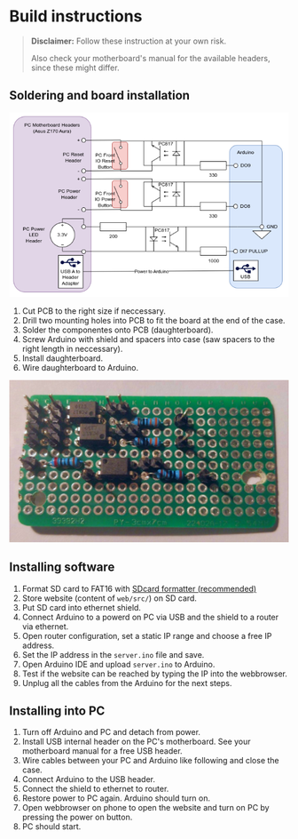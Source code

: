 # Build instructions

> **Disclaimer:** Follow these instruction at your own risk.
>
> Also check your motherboard's manual for the available headers, since these might differ.

## Soldering and board installation

![Schematic](./Assets/schematic.png)

1. Cut PCB to the right size if neccessary.
2. Drill two mounting holes into PCB to fit the board at the end of the case.
3. Solder the componentes onto PCB (daughterboard).
4. Screw Arduino with shield and spacers into case (saw spacers to the right length in neccessary).
5. Install daughterboard.
6. Wire daughterboard to Arduino.

![Daughterboard](./Assets/daughterboard.png)

## Installing software

1. Format SD card to FAT16 with [SDcard formatter (recommended)](https://www.sdcard.org/downloads/formatter/)
2. Store website (content of `web/src/`) on SD card.
3. Put SD card into ethernet shield.
4. Connect Arduino to a powerd on PC via USB and the shield to a router via ethernet.
5. Open router configuration, set a static IP range and choose a free IP address.
6. Set the IP address in the `server.ino` file and save.
7. Open Arduino IDE and upload `server.ino` to Arduino.
8. Test if the website can be reached by typing the IP into the webbrowser.
9. Unplug all the cables from the Arduino for the next steps.

## Installing into PC

1. Turn off Arduino and PC and detach from power.
2. Install USB internal header on the PC's motherboard. See your motherboard manual for a free USB header.
3. Wire cables between your PC and Arduino like following and close the case.
4. Connect Arduino to the USB header.
5. Connect the shield to ethernet to router.
6. Restore power to PC again. Arduino should turn on.
7. Open webbrowser on phone to open the website and turn on PC by pressing the power on button.
8. PC should start.
